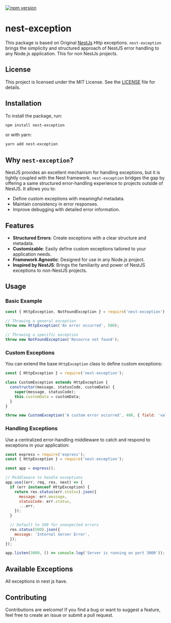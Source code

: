 [![npm version](https://img.shields.io/npm/v/nest-exception?color=brightgreen&label=npm%20package)](https://www.npmjs.org/package/nest-exception)
&nbsp;
# nest-exception

This package is based on Original [NestJs](https://github.com/nestjs/nest/) Http exceptions.
 `nest-exception` brings the simplicity and structured approach of NestJS error handling to any Node.js application. This for non NestJs projects.

## License

This project is licensed under the MIT License. See the [LICENSE](./LICENSE) file for details.

## Installation

To install the package, run:

```bash
npm install nest-exception
```

or with yarn:

```bash
yarn add nest-exception
```

## Why `nest-exception`?

NestJS provides an excellent mechanism for handling exceptions, but it is tightly coupled with the Nest framework. `nest-exception` bridges the gap by offering a same structured error-handling experience to projects outside of NestJS. It allows you to:

- Define custom exceptions with meaningful metadata.
- Maintain consistency in error responses.
- Improve debugging with detailed error information.

## Features

- **Structured Errors**: Create exceptions with a clear structure and metadata.
- **Customizable**: Easily define custom exceptions tailored to your application needs.
- **Framework Agnostic**: Designed for use in any Node.js project.
- **Inspired by NestJS**: Brings the familiarity and power of NestJS exceptions to non-NestJS projects.

## Usage

### Basic Example

```javascript
const { HttpException, NotFoundException } = require('nest-exception');

// Throwing a general exception
throw new HttpException('An error occurred', 500);

// Throwing a specific exception
throw new NotFoundException('Resource not found');
```

### Custom Exceptions

You can extend the base `HttpException` class to define custom exceptions:

```javascript
const { HttpException } = require('nest-exception');

class CustomException extends HttpException {
  constructor(message, statusCode, customData) {
    super(message, statusCode);
    this.customData = customData;
  }
}

throw new CustomException('A custom error occurred', 400, { field: 'value' });
```

### Handling Exceptions

Use a centralized error-handling middleware to catch and respond to exceptions in your application:

```javascript
const express = require('express');
const { HttpException } = require('nest-exception');

const app = express();

// Middleware to handle exceptions
app.use((err, req, res, next) => {
  if (err instanceof HttpException) {
    return res.status(err.status).json({
      message: err.message,
      statusCode: err.status,
      ...err,
    });
  }

  // Default to 500 for unexpected errors
  res.status(500).json({
    message: 'Internal Server Error',
  });
});

app.listen(3000, () => console.log('Server is running on port 3000'));
```

## Available Exceptions

All exceptions in nest js have.

## Contributing

Contributions are welcome! If you find a bug or want to suggest a feature, feel free to create an issue or submit a pull request.
